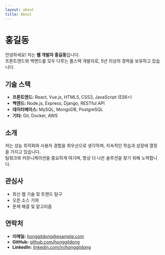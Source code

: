 ```yaml
---
layout: about
title: About
---
```


# 홍길동

안녕하세요! 저는 **웹 개발자 홍길동**입니다.  
프론트엔드와 백엔드를 모두 다루는 풀스택 개발자로, 5년 이상의 경력을 보유하고 있습니다.

## 기술 스택

- **프론트엔드:** React, Vue.js, HTML5, CSS3, JavaScript (ES6+)
- **백엔드:** Node.js, Express, Django, RESTful API
- **데이터베이스:** MySQL, MongoDB, PostgreSQL
- **기타:** Git, Docker, AWS

## 소개

저는 성능 최적화와 사용자 경험을 최우선으로 생각하며, 지속적인 학습과 성장에 열정을 가지고 있습니다.  
팀워크와 커뮤니케이션을 중요하게 여기며, 항상 더 나은 솔루션을 찾기 위해 노력합니다.

## 관심사

- 최신 웹 기술 및 트렌드 탐구
- 오픈 소스 기여
- 문제 해결 및 알고리즘

## 연락처

- **이메일:** honggildong@example.com
- **GitHub:** [github.com/honggildong](https://github.com/honggildong)
- **LinkedIn:** [linkedin.com/in/honggildong](https://linkedin.com/in/honggildong)